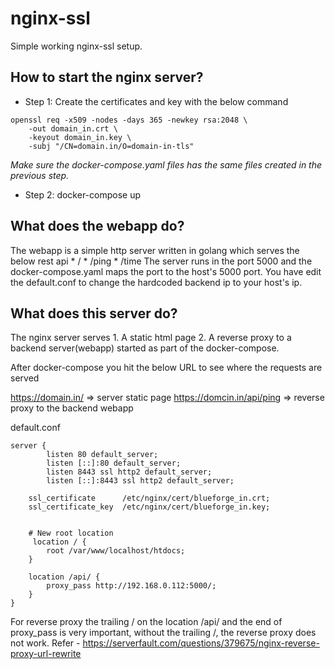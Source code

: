 # nginx-ssl
Simple working nginx-ssl setup. 

## How to start the nginx server?

* Step 1: Create the certificates and key with the below command 

```
openssl req -x509 -nodes -days 365 -newkey rsa:2048 \
    -out domain_in.crt \
    -keyout domain_in.key \
    -subj "/CN=domain.in/O=domain-in-tls"
 ```

*Make sure the docker-compose.yaml files has the same files created in the previous step.*

* Step 2: docker-compose up
    
## What does the webapp do?

The webapp is a simple http server written in golang which serves the below rest api
    * /
    * /ping
    * /time
The server runs in the port 5000 and the docker-compose.yaml maps the port to the host's 5000 port. You have edit the default.conf to change the hardcoded backend ip to your host's ip.


## What does this server do? 

The nginx server serves
    1. A static html page
    2. A reverse proxy to a backend server(webapp) started as part of the docker-compose. 
    
After docker-compose you hit the below URL to see where the requests are served 

https://domain.in/ => server static page
https://domcin.in/api/ping => reverse proxy to the backend webapp

default.conf 
```
server {
        listen 80 default_server;
        listen [::]:80 default_server;
        listen 8443 ssl http2 default_server;
        listen [::]:8443 ssl http2 default_server;

    ssl_certificate      /etc/nginx/cert/blueforge_in.crt;
    ssl_certificate_key  /etc/nginx/cert/blueforge_in.key;


    # New root location
     location / {
        root /var/www/localhost/htdocs;
    }

    location /api/ {
        proxy_pass http://192.168.0.112:5000/;
    }
} 
```

For reverse proxy the trailing / on the location /api/ and the end of proxy_pass is very important, without the trailing /, the reverse proxy does not work.
Refer - https://serverfault.com/questions/379675/nginx-reverse-proxy-url-rewrite
